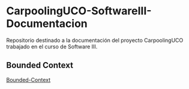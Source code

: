 # CarpoolingUCO-SoftwareIII-Documentacion

Repositorio destinado a la documentación del proyecto CarpoolingUCO trabajado en el curso de Software III.


## Bounded Context

[Bounded-Context]()